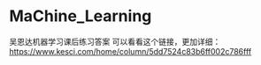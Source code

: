 # MaChine_Learning
吴恩达机器学习课后练习答案
可以看看这个链接，更加详细：https://www.kesci.com/home/column/5dd7524c83b6ff002c786fff
